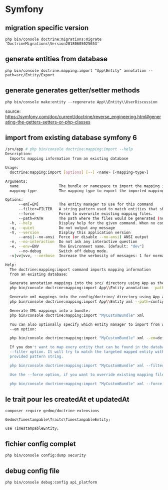 # Symfony

## migration specific version

`php bin/console doctrine:migrations:migrate 'DoctrineMigrations\Version20180605025653'`

## generate entities from database

`php bin/console doctrine:mapping:import "App\Entity" annotation --path=src/Entity/Export`

## generate generates getter/setter methods

`php bin/console make:entity --regenerate App\\Entity\\UserDiscussion`

source: https://symfony.com/doc/current/doctrine/reverse_engineering.html#generating-the-getters-setters-or-php-classes

## import from existing database symfony 6
```bash
/srv/app # php bin/console doctrine:mapping:import --help
Description:
  Imports mapping information from an existing database

Usage:
  doctrine:mapping:import [options] [--] <name> [<mapping-type>]

Arguments:
  name                  The bundle or namespace to import the mapping information to
  mapping-type          The mapping type to export the imported mapping information to

Options:
      --em[=EM]         The entity manager to use for this command
      --filter=FILTER   A string pattern used to match entities that should be mapped. (multiple values allowed)
      --force           Force to overwrite existing mapping files.
      --path=PATH       The path where the files would be generated (not used when a bundle is passed).
  -h, --help            Display help for the given command. When no command is given display help for the list command
  -q, --quiet           Do not output any message
  -V, --version         Display this application version
      --ansi|--no-ansi  Force (or disable --no-ansi) ANSI output
  -n, --no-interaction  Do not ask any interactive question
  -e, --env=ENV         The Environment name. [default: "dev"]
      --no-debug        Switch off debug mode.
  -v|vv|vvv, --verbose  Increase the verbosity of messages: 1 for normal output, 2 for more verbose output and 3 for debug

Help:
  The doctrine:mapping:import command imports mapping information
  from an existing database:

  Generate annotation mappings into the src/ directory using App as the namespace:
  php bin/console doctrine:mapping:import App\\Entity annotation --path=src/Entity

  Generate xml mappings into the config/doctrine/ directory using App as the namespace:
  php bin/console doctrine:mapping:import App\\Entity xml --path=config/doctrine

  Generate XML mappings into a bundle:
  php bin/console doctrine:mapping:import "MyCustomBundle" xml

  You can also optionally specify which entity manager to import from with the
  --em option:

  php bin/console doctrine:mapping:import "MyCustomBundle" xml --em=default

  If you don't want to map every entity that can be found in the database, use the
  --filter option. It will try to match the targeted mapped entity with the
  provided pattern string.

  php bin/console doctrine:mapping:import "MyCustomBundle" xml --filter=MyMatchedEntity

  Use the --force option, if you want to override existing mapping files:

  php bin/console doctrine:mapping:import "MyCustomBundle" xml --force

```

## le trait pour les createdAt et updatedAt

`composer require gedmo/doctrine-extensions`

```
Gedmo\Timestampable\Traits\TimestampableEntity;

use TimestampableEntity;
```

## fichier config complet

`php bin/console config:dump security`

## debug config file

`php bin/console debug:config api_platform`
